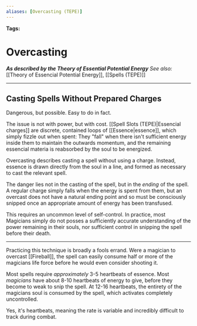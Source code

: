 ```yaml
---
aliases: [Overcasting (TEPE)]
---
```


**Tags:** 
# Overcasting
***As described by the Theory of Essential Potential Energy***
*See also:* [[Theory of Essencial Potential Energy]], [[Spells (TEPE)]]
___
## Casting Spells Without Prepared Charges
Dangerous, but possible. Easy to do in fact.

The issue is not with power, but with cost. [[Spell Slots (TEPE)|Essencial charges]] are discrete, contained loops of [[Essence|essence]], which simply fizzle out when spent: They "fall" when there isn't sufficient energy inside them to maintain the outwards momentum, and the remaining essencial materia is reabsorbed by the soul to be energized.

Overcasting describes casting a spell without using a charge. Instead, essence is drawn directly from the soul in a line, and formed as necessary to cast the relevant spell.

The danger lies not in the casting of the spell, but in the *ending* of the spell. A regular charge simply falls when the energy is spent from them, but an overcast does not have a natural ending point and so must be consciously snipped once an appropriate amount of energy has been transfused.

This requires an uncommon level of self-control. In practice, most Magicians simply do not posses a sufficiently accurate understanding of the power remaining in their souls, nor sufficient control in snipping the spell before their death.

---
Practicing this technique is broadly a fools errand. Were a magician to overcast [[Fireball]], the spell can easily consume half or more of the magicians life force before he would even consider shooting it. 

Most spells require *approximately* 3-5 heartbeats of essence. Most *magicians* have about 8-10 heartbeats of energy to give, before they become to weak to snip the spell. At 12-16 heartbeats, the entirety of the magicians soul is consumed by the spell, which activates completely uncontrolled.

Yes, it's heartbeats, meaning the rate is variable and incredibly difficult to track during combat.
